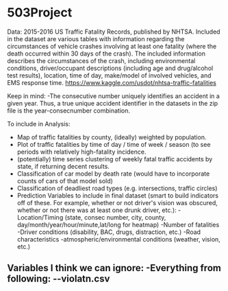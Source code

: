 # 503Project

Data:
2015-2016 US Traffic Fatality Records, published by NHTSA. Included in the dataset are various tables with information regarding the circumstances of vehicle crashes involving at least one fatality (where the death occurred within 30 days of the crash). The included information describes the circumstances of the crash, including environmental conditions, driver/occupant descriptions (including age and drug/alcohol test results), location, time of day, make/model of involved vehicles, and EMS response time. 
https://www.kaggle.com/usdot/nhtsa-traffic-fatalities

Keep in mind:
-The consecutive number uniquely identifies an accident in a given year. Thus, a true unique accident identifier in the datasets in the zip file is the year-consecnumber combination.


To include in Analysis:
- Map of traffic fatalities by county, (ideally) weighted by population.
- Plot of traffic fatalities by time of day / time of week / season (to see periods with relatively high-fatality incidence.
- (potentially) time series clustering of weekly fatal traffic accidents by state, if returning decent results.
- Classification of car model by death rate (would have to incorporate counts of cars of that model sold)
- Classification of deadliest road types (e.g. intersections, traffic circles)
- Prediction
Variables to include in final dataset (smart to build indicators off of these. For example, whether or not driver's vision was obscured, whether or not there was at least one drunk driver, etc.):
-Location/Timing (state, consec number, city, county, day/month/year/hour/minute,lat/long for heatmap)
-Number of fatalities
-Driver conditions (disability, BAC, drugs, distraction, etc.)
-Road characteristics
-atmospheric/environmental conditions (weather, vision, etc.)


Variables I think we can ignore:
-Everything from following:
--violatn.csv
--
